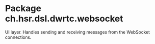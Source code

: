 # Package ch.hsr.dsl.dwrtc.websocket

UI layer. Handles sending and receiving messages from the WebSocket connections. 
